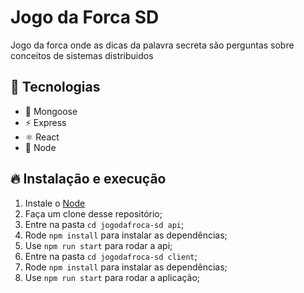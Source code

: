 # Jogo da Forca SD

Jogo da forca onde as dicas da palavra secreta são perguntas sobre conceitos de sistemas distribuidos 

## 🚀 Tecnologias
- 💾 Mongoose
- ⚡ Express 
- ⚛️ React
- 🍃 Node

## 🔥 Instalação e execução
1. Instale o [Node](https://nodejs.org/en/)
2. Faça um clone desse repositório;
3. Entre na pasta `cd jogodafroca-sd api`;
4. Rode `npm install`  para instalar as dependências;
5. Use `npm run start` para rodar a api;
6. Entre na pasta `cd jogodafroca-sd client`;
7. Rode `npm install`  para instalar as dependências;
8. Use `npm run start` para rodar a aplicação;
